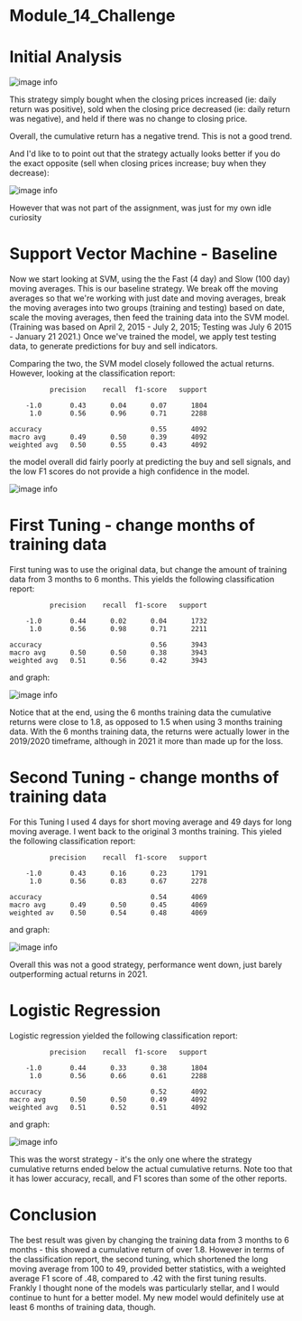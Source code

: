 # Module_14_Challenge

# Initial Analysis

![image info](cumulative_rtrn.png)

This strategy simply bought when the closing prices increased (ie: daily return was positive), sold when the closing price decreased (ie: daily return was negative), and held if there was no change to closing price.

Overall, the cumulative return has a negative trend.  This is not a good trend.

And I'd like to to point out that the strategy actually looks better if you do the exact opposite (sell when closing prices increase; buy when they decrease):

![image info](oppo_cumulative_rtrn.png)

However that was not part of the assignment, was just for my own idle curiosity

# Support Vector Machine - Baseline

Now we start looking at SVM, using the the Fast (4 day) and Slow (100 day) moving averages.  This is our baseline strategy.  We break off the moving averages so that we're working with just date and moving averages, break the moving averages into two groups (training and testing) based on date, scale the moving averages, then feed the training data into the SVM model.  (Training was based on April 2, 2015 - July 2, 2015; Testing was July 6 2015 - January 21 2021.)  Once we've trained the model, we apply test testing data, to generate predictions for buy and sell indicators.

Comparing the two, the SVM model closely followed the actual returns.  However, looking at the classification report:

              precision    recall  f1-score   support

        -1.0       0.43      0.04      0.07      1804
         1.0       0.56      0.96      0.71      2288

    accuracy                           0.55      4092
    macro avg      0.49      0.50      0.39      4092
    weighted avg   0.50      0.55      0.43      4092




the model overall did fairly poorly at predicting the buy and sell signals, and the low F1 scores do not provide a high confidence in the model.

![image info](actual_vs_svm_cum_returns_3_mos.png)


# First Tuning - change months of training data

First tuning was to use the original data, but change the amount of training data from 3 months to 6 months.  This yields the following classification report:


              precision    recall  f1-score   support

        -1.0       0.44      0.02      0.04      1732
         1.0       0.56      0.98      0.71      2211

    accuracy                           0.56      3943
    macro avg      0.50      0.50      0.38      3943
    weighted avg   0.51      0.56      0.42      3943



and graph:

![image info](actual_vs_svm_cum_returns_6_mos.png)


Notice that at the end, using the 6 months training data the cumulative returns were close to 1.8, as opposed to 1.5 when using 3 months training data.  With the 6 months training data, the returns were actually lower in the 2019/2020 timeframe, although in 2021 it more than made up for the loss.

# Second Tuning - change months of training data
For this Tuning I used 4 days for short moving average and 49 days for long moving average.  I went back to the original 3 months training.  This yieled the following classification report:

              precision    recall  f1-score   support

        -1.0       0.43      0.16      0.23      1791
         1.0       0.56      0.83      0.67      2278

    accuracy                           0.54      4069
    macro avg      0.49      0.50      0.45      4069
    weighted av    0.50      0.54      0.48      4069

and graph:

![image info](actual_vs_svm_cum_returns_4_49.png)

Overall this was not a good strategy, performance went down, just barely outperforming actual returns in 2021.

# Logistic Regression

Logistic regression yielded the following classification report:

              precision    recall  f1-score   support

        -1.0       0.44      0.33      0.38      1804
         1.0       0.56      0.66      0.61      2288

    accuracy                           0.52      4092
    macro avg      0.50      0.50      0.49      4092
    weighted avg   0.51      0.52      0.51      4092

and graph:

![image info](actual_vs_lr_cum_returns.png)

This was the worst strategy - it's the only one where the strategy cumulative returns ended below the actual cumulative returns.  Note too that it has lower accuracy, recall, and F1 scores than some of the other reports.

# Conclusion

The best result was given by changing the training data from 3 months to 6 months - this showed a cumulative return of over 1.8.  However in terms of the classification report, the second tuning, which shortened the long moving average from 100 to 49, provided better statistics, with a weighted average F1 score of .48, compared to .42 with the first tuning results.  Frankly I thought none of the models was particularly stellar, and I would continue to hunt for a better model.  My new model would definitely use at least 6 months of training data, though.